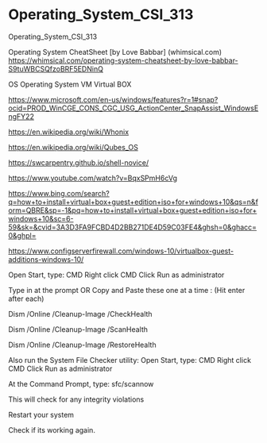 # Operating_System_CSI_313
Operating_System_CSI_313

Operating System CheatSheet [by Love Babbar] (whimsical.com)
https://whimsical.com/operating-system-cheatsheet-by-love-babbar-S9tuWBCSQfzoBRF5EDNinQ


OS Operating System VM Virtual BOX

https://www.microsoft.com/en-us/windows/features?r=1#snap?ocid=PROD_WinCGE_CONS_CGC_USG_ActionCenter_SnapAssist_WindowsEngFY22


https://en.wikipedia.org/wiki/Whonix

https://en.wikipedia.org/wiki/Qubes_OS

https://swcarpentry.github.io/shell-novice/

https://www.youtube.com/watch?v=BqxSPmH6cVg


https://www.bing.com/search?q=how+to+install+virtual+box+guest+edition+iso+for+windows+10&qs=n&form=QBRE&sp=-1&pq=how+to+install+virtual+box+guest+edition+iso+for+windows+10&sc=6-59&sk=&cvid=3A3D3FA9FCBD4D2BB271DE4D59C03FE4&ghsh=0&ghacc=0&ghpl=



https://www.configserverfirewall.com/windows-10/virtualbox-guest-additions-windows-10/



Open Start, type: CMD
Right click CMD
Click Run as administrator

Type in at the prompt OR Copy and Paste these one at a time : (Hit enter after each)

Dism /Online /Cleanup-Image /CheckHealth

Dism /Online /Cleanup-Image /ScanHealth

Dism /Online /Cleanup-Image /RestoreHealth

Also run the System File Checker utility:
Open Start, type: CMD
Right click CMD
Click Run as administrator

At the Command Prompt, type: sfc/scannow

This will check for any integrity violations

Restart your system

Check if its working again.

